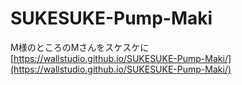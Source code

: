 # SUKESUKE-Pump-Maki
M様のところのMさんをスケスケに  
[https://wallstudio.github.io/SUKESUKE-Pump-Maki/](https://wallstudio.github.io/SUKESUKE-Pump-Maki/)
